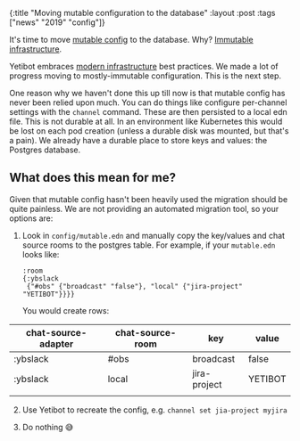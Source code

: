 {:title "Moving mutable configuration to the database"
 :layout :post
 :tags  ["news" "2019" "config"]}


It's time to move [mutable config](https://yetibot.com/ops-guide#mutable) to the
database. Why?
[Immutable infrastructure](https://www.digitalocean.com/community/tutorials/what-is-immutable-infrastructure).

Yetibot embraces
[modern infrastructure](https://devth.com/2018/dec-deep-environmental-config)
best practices. We made a lot of progress moving to mostly-immutable
configuration. This is the next step.

One reason why we haven't done this up till now is that mutable config has never
been relied upon much. You can do things like configure per-channel settings
with the `channel` command. These are then persisted to a local edn file. This
is not durable at all. In an environment like Kubernetes this would be lost on
each pod creation (unless a durable disk was mounted, but that's a pain). We
already have a durable place to store keys and values: the Postgres database.

## What does this mean for me?

Given that mutable config hasn't been heavily used the migration should be quite
painless. We are not providing an automated migration tool, so your options are:

1. Look in `config/mutable.edn` and manually copy the key/values and chat source
   rooms to the postgres table. For example, if your `mutable.edn` looks like:

   ```edn
   :room
   {:ybslack
    {"#obs" {"broadcast" "false"}, "local" {"jira-project" "YETIBOT"}}}}
   ```

   You would create rows:

| chat-source-adapter | chat-source-room | key          | value   |
|---------------------|------------------|--------------|---------|
| :ybslack            | #obs             | broadcast    | false   |
| :ybslack            | local            | jira-project | YETIBOT |
|                     |                  |              |         |

2. Use Yetibot to recreate the config, e.g. `channel set jia-project myjira`

3. Do nothing 😅
